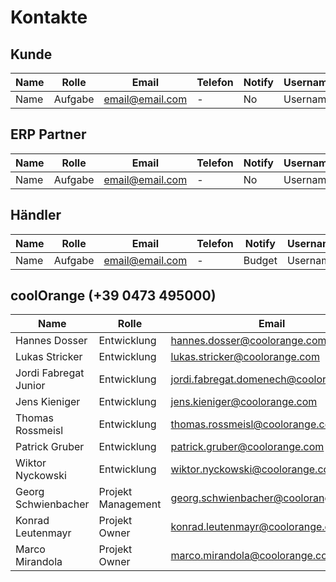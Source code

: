 # Kontakte

## Kunde

| Name | Rolle | Email | Telefon | Notify | Username |
| - | - | - | - | - | - |
| Name | Aufgabe| email@email.com | - | No | Username |

## ERP Partner

| Name | Rolle | Email | Telefon | Notify | Username |
| - | - | - | - | - | - |
| Name | Aufgabe| email@email.com | - | No | Username |

## Händler

| Name | Rolle | Email | Telefon | Notify | Username |
| - | - | - | - | - | - |
| Name | Aufgabe| email@email.com | - | Budget | Username |

## coolOrange (+39 0473 495000)

| Name | Rolle | Email | Notify | Username |
| - | - | - | - | - |
| Hannes Dosser | Entwicklung | hannes.dosser@coolorange.com | Budget | hannesdosser |
| Lukas Stricker | Entwicklung | lukas.stricker@coolorange.com | Budget | lustricker |
| Jordi Fabregat Junior| Entwicklung | jordi.fabregat.domenech@coolorange.com | Budget | JordiFabregatJunior
| Jens Kieniger | Entwicklung | jens.kieniger@coolorange.com | Budget | kieninj |
| Thomas Rossmeisl | Entwicklung | thomas.rossmeisl@coolorange.com | Budget | ThomasRossmeisl |
| Patrick Gruber | Entwicklung | patrick.gruber@coolorange.com | Budget | PatrickGrub |
| Wiktor Nyckowski | Entwicklung | wiktor.nyckowski@coolorange.com | Budget | wnyckowski |
| Georg Schwienbacher | Projekt Management | georg.schwienbacher@coolorange.com | Budget | georgschwienbacher |
| Konrad Leutenmayr | Projekt Owner | konrad.leutenmayr@coolorange.com | No | KonradLeutenmayr |
| Marco Mirandola | Projekt Owner | marco.mirandola@coolorange.com | No | marcomirandola |
